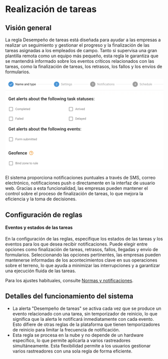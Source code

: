 # Realización de tareas

## Visión general

La regla Desempeño de tareas está diseñada para ayudar a las empresas a realizar un seguimiento y gestionar el progreso y la finalización de las tareas asignadas a los empleados de campo. Tanto si supervisa una gran plantilla remota como un equipo más pequeño, esta regla le garantiza que se mantendrá informado sobre los eventos críticos relacionados con las tareas, como la finalización de tareas, los retrasos, los fallos y los envíos de formularios.

![image-20240808-235145.png](attachments/image-20240808-235145.png)

El sistema proporciona notificaciones puntuales a través de SMS, correo electrónico, notificaciones push o directamente en la interfaz de usuario web. Gracias a esta funcionalidad, las empresas pueden mantener el control sobre el proceso de finalización de tareas, lo que mejora la eficiencia y la toma de decisiones.

## Configuración de reglas

#### Eventos y estados de las tareas

En la configuración de las reglas, especifique los estados de las tareas y los eventos para los que desea recibir notificaciones. Puede elegir entre opciones como finalización de tareas, retrasos, fallos, llegadas y envío de formularios. Seleccionando las opciones pertinentes, las empresas pueden mantenerse informadas de los acontecimientos clave en sus operaciones sobre el terreno, lo que ayuda a minimizar las interrupciones y a garantizar una ejecución fluida de las tareas.

Para los ajustes habituales, consulte [Normas y notificaciones](../../reglas-y-alertas.md).

## Detalles del funcionamiento del sistema

- La alerta "Desempeño de tareas" se activa cada vez que se produce un evento relacionado con una tarea, sin temporizador de reinicio, lo que significa que la alerta le notificará inmediatamente con cada evento. Esto difiere de otras reglas de la plataforma que tienen temporizadores de reinicio para limitar la frecuencia de notificación.
- Esta regla se procesa en la nube y no depende de un hardware específico, lo que permite aplicarla a varios rastreadores simultáneamente. Esta flexibilidad permite a los usuarios gestionar varios rastreadores con una sola regla de forma eficiente.